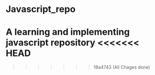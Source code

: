 # Javascript_repo
A learning and implementing javascript repository
<<<<<<< HEAD
=======

>>>>>>> 18a4743 (All Chages done)
